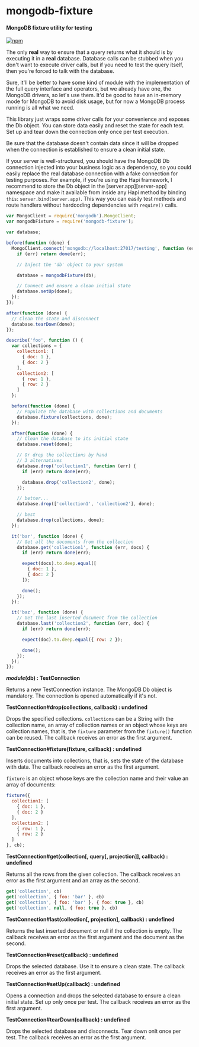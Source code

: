 mongodb-fixture
===============

#### MongoDB fixture utility for testing ####

[![npm][npm-image]][npm-url]

The only __real__ way to ensure that a query returns what it should is by executing it in a __real__ database. Database calls can be stubbed when you don't want to execute driver calls, but if you need to test the query itself, then you're forced to talk with the database.

Sure, it'll be better to have some kind of module with the implementation of the full query interface and operators, but we already have one, the MongoDB drivers, so let's use them. It'd be good to have an in-memory mode for MongoDB to avoid disk usage, but for now a MongoDB process running is all what we need.

This library just wraps some driver calls for your convenience and exposes the Db object. You can store data easily and reset the state for each test. Set up and tear down the connection only once per test execution.

Be sure that the database doesn't contain data since it will be dropped when the connection is established to ensure a clean initial state.

If your server is well-structured, you should have the MongoDB Db connection injected into your business logic as a dependency, so you could easily replace the real database connection with a fake connection for testing purposes. For example, if you're using the Hapi framework, I recommend to store the Db object in the [server.app][server-app] namespace and make it available from inside any Hapi method by binding `this`: `server.bind(server.app)`. This way you can easily test methods and route handlers without hardcoding dependencies with `require()` calls.

```javascript
var MongoClient = require('mongodb').MongoClient;
var mongodbFixture = require('mongodb-fixture');

var database;

before(function (done) {
  MongoClient.connect('mongodb://localhost:27017/testing', function (err, db) {
    if (err) return done(err);

    // Inject the 'db' object to your system

    database = mongodbFixture(db);

    // Connect and ensure a clean initial state
    database.setUp(done);
  });
});

after(function (done) {
  // Clean the state and disconnect
  database.tearDown(done);
});

describe('foo', function () {
  var collections = {
    collection1: [
      { doc: 1 },
      { doc: 2 }
    ],
    collection2: [
      { row: 1 },
      { row: 2 }
    ]
  };

  before(function (done) {
    // Populate the database with collections and documents
    database.fixture(collections, done);
  });

  after(function (done) {
    // Clean the database to its initial state
    database.reset(done);

    // Or drop the collections by hand
    // 3 alternatives
    database.drop('collection1', function (err) {
      if (err) return done(err);

      database.drop('collection2', done);
    });

    // better...
    database.drop(['collection1', 'collection2'], done);

    // best
    database.drop(collections, done);
  });

  it('bar', function (done) {
    // Get all the documents from the collection
    database.get('collection1', function (err, docs) {
      if (err) return done(err);

      expect(docs).to.deep.equal([
        { doc: 1 },
        { doc: 2 }
      ]);

      done();
    });
  });

  it('baz', function (done) {
    // Get the last inserted document from the collection
    database.last('collection2', function (err, doc) {
      if (err) return done(err);

      expect(doc).to.deep.equal({ row: 2 });

      done();
    });
  });
});
```

___module_(db) : TestConnection__

Returns a new TestConnection instance. The MongoDB Db object is mandatory. The connection is opened automatically if it's not.

__TestConnection#drop(collections, callback) : undefined__

Drops the specified collections. `collections` can be a String with the collection name, an array of collection names or an object whose keys are collection names, that is, the `fixture` parameter from the `fixture()` function can be reused. The callback receives an error as the first argument.

__TestConnection#fixture(fixture, callback) : undefined__

Inserts documents into collections, that is, sets the state of the database with data. The callback receives an error as the first argument.

`fixture` is an object whose keys are the collection name and their value an array of documents:

```javascript
fixture({
  collection1: [
    { doc: 1 },
    { doc: 2 }
  ],
  collection2: [
    { row: 1 },
    { row: 2 }
  ]
}, cb);
```

__TestConnection#get(collection[, query[, projection]], callback) : undefined__

Returns  all the rows from the given collection. The callback receives an error as the first argument and an array as the second.

```javascript
get('collection', cb)
get('collection', { foo: 'bar' }, cb)
get('collection', { foo: 'bar' }, { foo: true }, cb)
get('collection', null, { foo: true }, cb)
```

__TestConnection#last(collection[, projection], callback) : undefined__

Returns the last inserted document or null if the collection is empty. The callback receives an error as the first argument and the document as the second.

__TestConnection#reset(callback) : undefined__

Drops the selected database. Use it to ensure a clean state. The callback receives an error as the first argument.

__TestConnection#setUp(callback) : undefined__

Opens a connection and drops the selected database to ensure a clean initial state. Set up only once per test. The callback receives an error as the first argument.

__TestConnection#tearDown(callback) : undefined__

Drops the selected database and disconnects. Tear down onlt once per test. The callback receives an error as the first argument.

[npm-image]: https://img.shields.io/npm/v/mongodb-fixture.svg?style=flat
[npm-url]: https://npmjs.org/package/mongodb-fixture